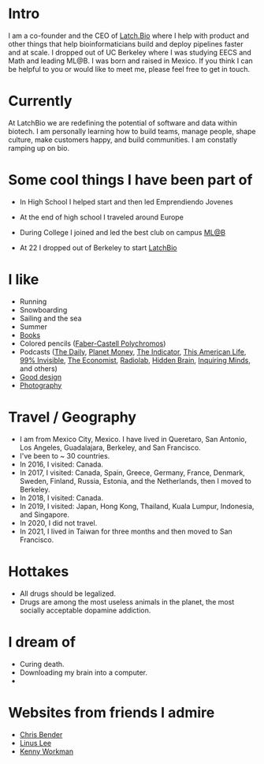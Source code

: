 
# Intro
I am a co-founder and the CEO of [Latch.Bio](https://latch.bio) where I help with product and other things that help bioinformaticians build and deploy pipelines faster and at scale. I dropped out of UC Berkeley where I was studying EECS and Math and leading ML@B. I was born and raised in Mexico. If you think I can be helpful to you or would like to meet me, please feel free to get in touch.

# Currently

At LatchBio we are redefining the potential of software and data within biotech. I am personally learning how to build teams, manage people, shape culture, make customers happy, and build communities. I am constatly ramping up on bio. 

# Some cool things I have been part of 

- In High School I helped start and then led Emprendiendo Jovenes

- At the end of high school I traveled around Europe 

- During College I joined and led the best club on campus [ML@B](ml.berkeley.edu)

- At 22 I dropped out of Berkeley to start [LatchBio](https://www.latch.bio)


# I like

- Running
- Snowboarding
- Sailing and the sea
- Summer
- [Books](https://www.goodreads.com/mdangelo)
- Colored pencils ([Faber-Castell Polychromos](https://www.faber-castell.com/products/art-and-graphic/polychromos))
- Podcasts ([The Daily](https://www.nytimes.com/column/the-daily), [Planet Money](https://www.npr.org/sections/money/), [The Indicator](https://www.npr.org/podcasts/510325/the-indicator-from-planet-money), [This American Life](https://www.thisamericanlife.org/), [99% Invisible](https://99percentinvisible.org/episodes/), [The Economist](http://radio.economist.com/), [Radiolab](https://www.wnycstudios.org/shows/radiolab), [Hidden Brain](https://www.npr.org/series/423302056/hidden-brain), [Inquiring Minds](https://inquiring.show), and others)
- [Good design](/)
- [Photography](https://instagram.com/dangelosaurus)

# Travel / Geography

- I am from Mexico City, Mexico. I have lived in Queretaro, San Antonio, Los Angeles, Guadalajara, Berkeley, and San Francisco.
- I've been to ~ 30 countries.
- In 2016, I visited: Canada.
- In 2017, I visited: Canada, Spain, Greece, Germany, France, Denmark, Sweden, Finland, Russia, Estonia, and the Netherlands, then I moved to Berkeley. 
- In 2018, I visited: Canada.
- In 2019, I visited: Japan, Hong Kong, Thailand, Kuala Lumpur, Indonesia, and Singapore.
- In 2020, I did not travel.
- In 2021, I lived in Taiwan for three months and then moved to San Francisco.

# Hottakes

- All drugs should be legalized. 
- Drugs are among the most useless animals in the planet, the most socially acceptable dopamine addiction. 

# I dream of

- Curing death.
- Downloading my brain into a computer.
- 

# Websites from friends I admire

- [Chris Bender](https://chrisliambender.com/)
- [Linus Lee](https://thesephist.com/)
- [Kenny Workman](https://kenbw.com/)

